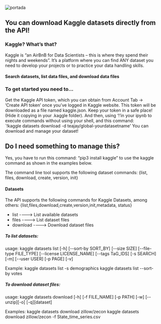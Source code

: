 ![portada](https://github.com/agalvezcorell/using_Kaggle-API/blob/main/images/portada.jpg)

## You can download Kaggle datasets directly from the API!

### Kaggle? What’s that?

Kaggle is “an AirBnB for Data Scientists – this is where they spend their nights and weekends”. It’s a platform where you can find ANY dataset you need to develop your projects or to practice your data handling skills.

####  **Search datasets, list data files, and download data files**

### To get started you need to…

Get the Kaggle API token, which you can obtain from Account Tab -> ‘Create API token’ once you’ve logged in Kaggle website. This token will be downloaded as a file named kaggle.json.
Keep your token in a safe place! (Hide it copying in your .kaggle folder).
And then, using ‘!’in your ipynb to execute commands without using your shell, and this command:  
`!kaggle datasets download -d teajay/global-yourdatasetname' 
You can download and manage your dataset!


## Do I need something to manage this?
Yes, you have to run this command: “pip3 install kaggle” to use the kaggle command as shown in the examples below.

The command line tool supports the following dataset commands: {list, files, download, create, version, init}

#### Datasets
The API supports the following commands for Kaggle Datasets, among others:
{list,files,download,create,version,init,metadata, status}
- list      ----> List available datasets
- files     ----> List dataset files
- download  ----> Download dataset files
   
 

##### To list datasets:
usage: kaggle datasets list [-h] [--sort-by SORT_BY] [--size SIZE] [--file-type FILE_TYPE] [--license LICENSE_NAME] [--tags TaG_IDS] [-s SEARCH] [-m] [--user USER] [-p PAGE] [-v]

Example:
kaggle datasets list -s demographics
kaggle datasets list --sort-by votes

##### To download dataset files:
usage: kaggle datasets download [-h] [-f FILE_NAME] [-p PATH] [-w] [--unzip][-o] [-q][dataset]

Examples:
kaggle datasets download zillow/zecon
kaggle datasets download zillow/zecon -f State_time_series.csv

